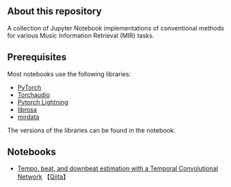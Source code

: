 ## About this repository
A collection of Jupyter Notebook implementations of conventional methods for various Music Information Retrieval (MIR) tasks.

## Prerequisites
Most notebooks use the following libraries:
- [PyTorch](https://pytorch.org/)
- [Torchaudio](https://pytorch.org/audio/stable/index.html)
- [Pytorch Lightning](https://pytorch-lightning.readthedocs.io/en/latest/)
- [librosa](https://librosa.org/doc/latest/index.html)
- [mirdata](https://mirdata.readthedocs.io/en/latest/)

The versions of the libraries can be found in the notebook.

## Notebooks
* [Tempo, beat, and downbeat estimation with a Temporal Convolutional Network](notebooks/Tempo-Beat-Downbeat-Estimation.ipynb) 【[Qiita](https://qiita.com/drafts/4bfc48faf35667c08db4)】